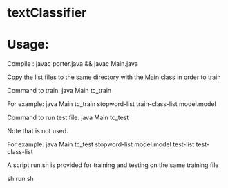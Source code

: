 # textClassifier

# Usage:
Compile : javac porter.java && javac Main.java

Copy the list files to the same directory with the Main class in order to train

Command to train: java Main tc_train <stopword-list> <train-class-list> <model-filename>

For example: java Main tc_train stopword-list train-class-list model.model

Command to run test file: java Main tc_test <stopword-list> <model-filename> <test-list> <test-class-list>

Note that <test-list> is not used.

For example: java Main tc_test stopword-list model.model test-list test-class-list

A script run.sh is provided for training and testing on the same training file

sh run.sh